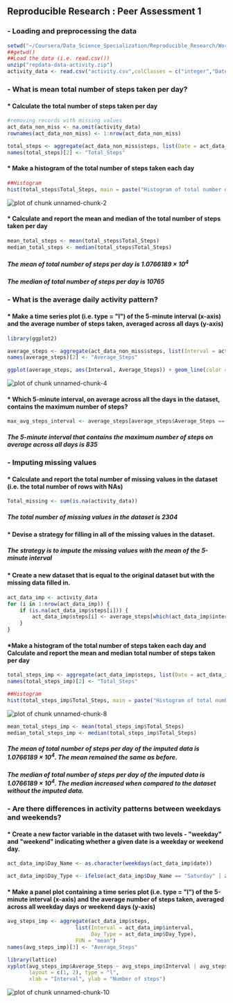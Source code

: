 Reproducible Research : Peer Assessment 1
-------------------------------

### - Loading and preprocessing the data


```r
setwd("~/Coursera/Data_Science_Specialization/Reproducible_Research/Working_Directory/Peer_Assessment_1")
##getwd()
##Load the data (i.e. read.csv())
unzip("repdata-data-activity.zip")
activity_data <- read.csv("activity.csv",colClasses = c("integer","Date","integer"))
```

### - What is mean total number of steps taken per day?

#### * Calculate the total number of steps taken per day


```r
#removing records with missing values
act_data_non_miss <- na.omit(activity_data)
rownames(act_data_non_miss) <- 1:nrow(act_data_non_miss)

total_steps <- aggregate(act_data_non_miss$steps, list(Date = act_data_non_miss$date), FUN = "sum")
names(total_steps)[2] <- "Total_Steps"
```


#### * Make a histogram of the total number of steps taken each day


```r
##Histogram
hist(total_steps$Total_Steps, main = paste("Histogram of total number of steps per day"), xlab = paste("Total number of steps"))
```

![plot of chunk unnamed-chunk-2](figure/unnamed-chunk-2-1.png) 

#### * Calculate and report the mean and median of the total number of steps taken per day


```r
mean_total_steps <- mean(total_steps$Total_Steps)
median_total_steps <- median(total_steps$Total_Steps)
```

##### The mean of total number of steps per day is 1.0766189 &times; 10<sup>4</sup>
##### The median of total number of steps per day is 10765

### - What is the average daily activity pattern?

#### * Make a time series plot (i.e. type = "l") of the 5-minute interval (x-axis) and the average number of steps taken, averaged across all days (y-axis)


```r
library(ggplot2)

average_steps <- aggregate(act_data_non_miss$steps, list(Interval = act_data_non_miss$interval), FUN = "mean")
names(average_steps)[2] <- "Average_Steps"

ggplot(average_steps, aes(Interval, Average_Steps)) + geom_line(color = "red") + labs(title = "Time Series Plot of the 5-minute Interval", x = "5-minute intervals", y = "Average Number of Steps Taken")
```

![plot of chunk unnamed-chunk-4](figure/unnamed-chunk-4-1.png) 

#### * Which 5-minute interval, on average across all the days in the dataset, contains the maximum number of steps?


```r
max_avg_steps_interval <- average_steps[average_steps$Average_Steps == max(average_steps$Average_Steps), ][1]
```

##### The 5-minute interval that contains the maximum number of steps on average across all days is 835

### - Imputing missing values

#### * Calculate and report the total number of missing values in the dataset (i.e. the total number of rows with NAs)


```r
Total_missing <- sum(is.na(activity_data))
```
##### The total number of missing values in the dataset is 2304

#### * Devise a strategy for filling in all of the missing values in the dataset.
##### The strategy is to impute the missing values with the mean of the 5-minute interval

#### * Create a new dataset that is equal to the original dataset but with the missing data filled in.


```r
act_data_imp <- activity_data 
for (i in 1:nrow(act_data_imp)) {
    if (is.na(act_data_imp$steps[i])) {
        act_data_imp$steps[i] <- average_steps[which(act_data_imp$interval[i] == average_steps$Interval), ]$Average_Steps
    }
}
```

#### *Make a histogram of the total number of steps taken each day and Calculate and report the mean and median total number of steps taken per day


```r
total_steps_imp <- aggregate(act_data_imp$steps, list(Date = act_data_imp$date), FUN = "sum")
names(total_steps_imp)[2] <- "Total_Steps"

##Histogram
hist(total_steps_imp$Total_Steps, main = paste("Histogram of total number of steps per day for imputed data"), xlab = paste("Total number of steps"))
```

![plot of chunk unnamed-chunk-8](figure/unnamed-chunk-8-1.png) 

```r
mean_total_steps_imp <- mean(total_steps_imp$Total_Steps)
median_total_steps_imp <- median(total_steps_imp$Total_Steps)
```

##### The mean of total number of steps per day of the imputed data is 1.0766189 &times; 10<sup>4</sup>. The mean remained the same as before.
##### The median of total number of steps per day of the imputed data is 1.0766189 &times; 10<sup>4</sup>. The median increased when compared to the dataset without the imputed data.

### - Are there differences in activity patterns between weekdays and weekends?

#### * Create a new factor variable in the dataset with two levels - "weekday" and "weekend" indicating whether a given date is a weekday or weekend day.


```r
act_data_imp$Day_Name <- as.character(weekdays(act_data_imp$date))

act_data_imp$Day_Type <- ifelse(act_data_imp$Day_Name == "Saturday" | act_data_imp$Day_Name == "Sunday", "Weekend", "Weekday")
```

#### * Make a panel plot containing a time series plot (i.e. type = "l") of the 5-minute interval (x-axis) and the average number of steps taken, averaged across all weekday days or weekend days (y-axis)


```r
avg_steps_imp <- aggregate(act_data_imp$steps, 
                      list(Interval = act_data_imp$interval, 
                           Day_Type = act_data_imp$Day_Type),
                      FUN = "mean")
names(avg_steps_imp)[3] <- "Average_Steps"

library(lattice)
xyplot(avg_steps_imp$Average_Steps ~ avg_steps_imp$Interval | avg_steps_imp$Day_Type, 
       layout = c(1, 2), type = "l", 
       xlab = "Interval", ylab = "Number of steps")
```

![plot of chunk unnamed-chunk-10](figure/unnamed-chunk-10-1.png) 



